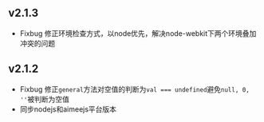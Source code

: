 v2.1.3
---
* Fixbug 修正环境检查方式，以node优先，解决node-webkit下两个环境叠加冲突的问题

v2.1.2
---
* Fixbug 修正``general``方法对空值的判断为``val === undefined``避免``null, 0, ''``被判断为空值
* 同步nodejs和aimeejs平台版本
